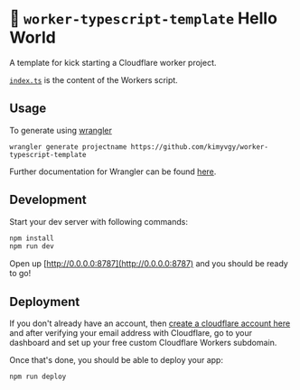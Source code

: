 # 👷 `worker-typescript-template` Hello World

A template for kick starting a Cloudflare worker project.

[`index.ts`](https://github.com/kimyvgy/worker-typescript-template/blob/main/src/index.ts) is the content of the Workers script.


## Usage

To generate using [wrangler](https://github.com/cloudflare/wrangler2)

```
wrangler generate projectname https://github.com/kimyvgy/worker-typescript-template
```

Further documentation for Wrangler can be found [here](https://developers.cloudflare.com/workers/tooling/wrangler).

## Development

Start your dev server with following commands:

```sh
npm install
npm run dev
```

Open up [http://0.0.0.0:8787](http://0.0.0.0:8787) and you should be ready to go!

## Deployment

If you don't already have an account, then [create a cloudflare account here](https://dash.cloudflare.com/sign-up) and after verifying your email address with Cloudflare, go to your dashboard and set up your free custom Cloudflare Workers subdomain.

Once that's done, you should be able to deploy your app:

```sh
npm run deploy
```
